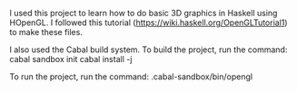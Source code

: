 I used this project to learn how to do basic 3D graphics in Haskell using
HOpenGL. I followed this tutorial (https://wiki.haskell.org/OpenGLTutorial1)
to make these files.

I also used the Cabal build system.
To build the project, run the command:
  cabal sandbox init
  cabal install -j

To run the project, run the command:
  .cabal-sandbox/bin/opengl
